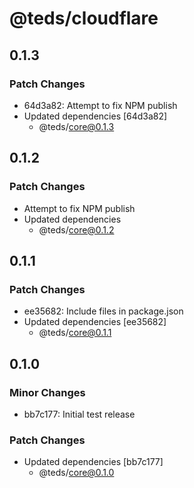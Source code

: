 # @teds/cloudflare

## 0.1.3

### Patch Changes

- 64d3a82: Attempt to fix NPM publish
- Updated dependencies [64d3a82]
  - @teds/core@0.1.3

## 0.1.2

### Patch Changes

- Attempt to fix NPM publish
- Updated dependencies
  - @teds/core@0.1.2

## 0.1.1

### Patch Changes

- ee35682: Include files in package.json
- Updated dependencies [ee35682]
  - @teds/core@0.1.1

## 0.1.0

### Minor Changes

- bb7c177: Initial test release

### Patch Changes

- Updated dependencies [bb7c177]
  - @teds/core@0.1.0
